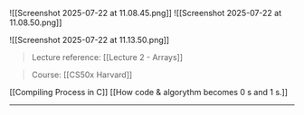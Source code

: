 ![[Screenshot 2025-07-22 at 11.08.45.png]]
![[Screenshot 2025-07-22 at 11.08.50.png]]

![[Screenshot 2025-07-22 at 11.13.50.png]]

  > Lecture reference: [[Lecture 2 - Arrays]]

> Course: [[CS50x Harvard]]

[[Compiling Process in C]] [[How code & algorythm becomes 0 s and 1 s.]] 

---

